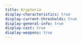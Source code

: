 ```yaml
---
title: Kryptoria
display-characteristics: true
display-current-thresholds: true
display-general-info: true
display-cost: true
display-weapons: true
---
```

